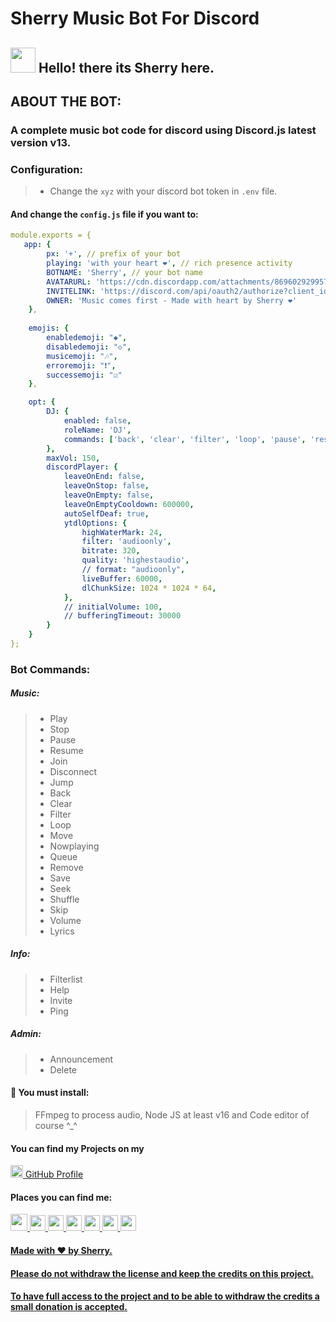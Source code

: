 # Sherry Music Bot For Discord

## <img src="https://raw.githubusercontent.com/MartinHeinz/MartinHeinz/master/wave.gif" width="40" height="40" /> Hello! there its Sherry here.


## ABOUT THE BOT:

### A complete music bot code for discord using Discord.js latest version v13.

### Configuration:

 > * Change the `xyz` with your discord bot token in `.env` file.
#### And change the `config.js` file if you want to:
```yml
module.exports = {
   app: {
        px: '+', // prefix of your bot
        playing: 'with your heart ❤️', // rich presence activity
        BOTNAME: 'Sherry', // your bot name
        AVATARURL: 'https://cdn.discordapp.com/attachments/869602929957552159/869603777957740594/sherry-4.gif',
        INVITELINK: 'https://discord.com/api/oauth2/authorize?client_id=850032609543454720&permissions=37088600&scope=bot',
        OWNER: 'Music comes first - Made with heart by Sherry ❤️'
    },
    
    emojis: {
        enabledemoji: "◆",
        disabledemoji: "◇",
        musicemoji: "🎶",
        erroremoji: "❗",
        successemoji: "☑"
    },

    opt: {
        DJ: {
            enabled: false,
            roleName: 'DJ',
            commands: ['back', 'clear', 'filter', 'loop', 'pause', 'resume', 'seek', 'shuffle', 'skip', 'stop', 'volume']
        },
        maxVol: 150,
        discordPlayer: {
            leaveOnEnd: false,
            leaveOnStop: false,
            leaveOnEmpty: false,
            leaveOnEmptyCooldown: 600000,
            autoSelfDeaf: true,
            ytdlOptions: {
                highWaterMark: 24,
                filter: 'audioonly',
                bitrate: 320,
                quality: 'highestaudio',
                // format: "audioonly",
                liveBuffer: 60000,
                dlChunkSize: 1024 * 1024 * 64,
            },
            // initialVolume: 100,
            // bufferingTimeout: 30000
        }
    }
};
```
  
### Bot Commands:
  ##### Music:
  > * Play
  > * Stop
  > * Pause
  > * Resume
  > * Join
  > * Disconnect
  > * Jump
  > * Back
  > * Clear
  > * Filter
  > * Loop
  > * Move
  > * Nowplaying
  > * Queue
  > * Remove
  > * Save
  > * Seek
  > * Shuffle
  > * Skip
  > * Volume
  > * Lyrics
  ##### Info:
  > * Filterlist
  > * Help
  > * Invite
  > * Ping
  ##### Admin:
  > * Announcement
  > * Delete

#### 🧾 You must install:
 > FFmpeg to process audio, Node JS at least v16 and Code editor of course ^_^

#### You can find my Projects on my
<a href= "https://www.github.com/lemesherry"> <img src="https://raw.githubusercontent.com/ZeroDiscord/ZeroDiscord/main/assets/icons/other/github-solid.svg" width="20" height="20" /> [GitHub Profile](https://www.github.com/lemesherry)

#### Places you can find me:
<a href= "mailto: sghoto7@gmial.com"> <img src="https://symbols.getvecta.com/stencil_81/65_gmail-icon.308da69099.svg" width="27" height="27" /> <a href= "https://discord.com/users/584534092901646346"> <img src="https://github.com/ZeroDiscord/ZeroDiscord/raw/main/assets/icons/other/discord-solid.svg" width="25" height="25" />  <a href= "https://www.linkedin.com/in/lemesherry"> <img src="https://pngimg.com/uploads/linkedIn/linkedIn_PNG1.png" width="25" height="25" />  <a href= "https://www.instagram.com/leme_sherry"> <img src="https://www.edigitalagency.com.au/wp-content/uploads/instagram-logo-svg-vector-for-print.svg" width="25" height="25" /> <a href= "https://www.pinterest.com/leme_sherry"> <img src="https://user-images.githubusercontent.com/84338798/140302859-0746a63f-9341-4c6e-9b65-f2db12696674.png" width="25" height="25" /> <a href= "https://stackoverflow.com/users/16383056/sherry"> <img src="https://cdn.iconscout.com/icon/free/png-256/stackoverflow-2752065-2284882.png" width="25" height="25" /> <a href= "https://www.github.com/lemesherry"> <img src="https://raw.githubusercontent.com/ZeroDiscord/ZeroDiscord/main/assets/icons/other/github-solid.svg" width="25" height="25" />

#### Made with ❤️ by Sherry. 
#### Please do not withdraw the license and keep the credits on this project.
#### To have full access to the project and to be able to withdraw the credits a small donation is accepted.
